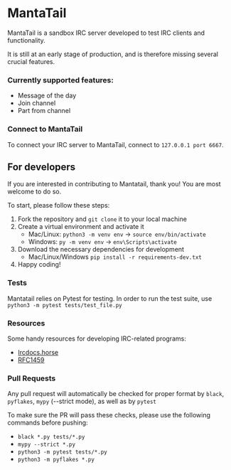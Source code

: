 # MantaTail

MantaTail is a sandbox IRC server developed to test IRC clients and functionality.

It is still at an early stage of production, and is therefore missing several crucial features.

### Currently supported features:

- Message of the day
- Join channel
- Part from channel

### Connect to MantaTail

To connect your IRC server to MantaTail, connect to `127.0.0.1 port 6667`.

## For developers

If you are interested in contributing to Mantatail, thank you! You are most welcome to do so.

To start, please follow these steps:

1. Fork the repository and `git clone` it to your local machine
2. Create a virtual environment and activate it
   - Mac/Linux: `python3 -m venv env` -> `source env/bin/activate`
   - Windows: `py -m venv env` -> `env\Scripts\activate`
3. Download the necessary dependencies for development
   - Mac/Linux/Windows `pip install -r requirements-dev.txt`
4. Happy coding!

### Tests

Mantatail relies on Pytest for testing. In order to run the test suite, use `python3 -m pytest tests/test_file.py`

### Resources

Some handy resources for developing IRC-related programs:

- [Ircdocs.horse](https://ircdocs.horse/)
- [RFC1459](https://datatracker.ietf.org/doc/html/rfc1459)

### Pull Requests

Any pull request will automatically be checked for proper format by `black`, `pyflakes`, `mypy` (--strict mode), as well as by `pytest`

To make sure the PR will pass these checks, please use the following commands before pushing:

- `black *.py tests/*.py`
- `mypy --strict *.py`
- `python3 -m pytest tests/*.py`
- `python3 -m pyflakes *.py`
